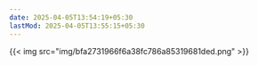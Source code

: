 ```yaml
---
date: 2025-04-05T13:54:19+05:30
lastMod: 2025-04-05T13:55:15+05:30
---
```


{{< img src="img/bfa2731966f6a38fc786a85319681ded.png" >}}
